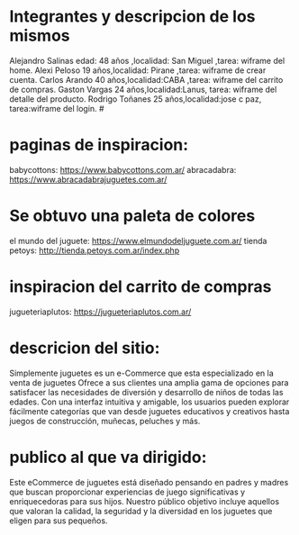 # Integrantes y descripcion de los mismos 
Alejandro Salinas edad: 48 años ,localidad: San Miguel ,tarea: wiframe del  home.
Alexi Peloso 19 años,localidad: Pirane ,tarea: wiframe de crear cuenta.
Carlos Arando 40 años,localidad:CABA ,tarea: wiframe del carrito de compras.
Gaston Vargas 24 años,localidad:Lanus, tarea: wiframe del detalle del producto.
Rodrigo Toñanes 25 años,localidad:jose c paz, tarea:wiframe del login. #

 # paginas de inspiracion: #
babycottons: https://www.babycottons.com.ar/
abracadabra: https://www.abracadabrajuguetes.com.ar/
# Se obtuvo una paleta de colores 
 el mundo del juguete: https://www.elmundodeljuguete.com.ar/
 tienda petoys: http://tienda.petoys.com.ar/index.php
 # inspiracion del carrito de compras 
 jugueteriaplutos: https://jugueteriaplutos.com.ar/


# descricion del sitio: #

Simplemente juguetes es un e-Commerce que esta  especializado en la venta de juguetes Ofrece a sus clientes una amplia gama de opciones para satisfacer las necesidades de diversión y desarrollo de niños de todas las edades. Con una interfaz intuitiva y amigable, los usuarios pueden explorar fácilmente categorías que van desde juguetes educativos y creativos hasta juegos de construcción, muñecas, peluches y más.


# publico al que va dirigido: #

Este eCommerce de juguetes está diseñado pensando en padres y madres que buscan proporcionar experiencias de juego significativas y enriquecedoras para sus hijos. Nuestro público objetivo incluye aquellos que valoran la calidad, la seguridad y la diversidad en los juguetes que eligen para sus pequeños.
